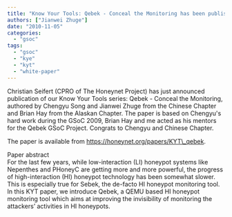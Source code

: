 ```yaml
---
title: "Know Your Tools: Qebek - Conceal the Monitoring has been published"
authors: ["Jianwei Zhuge"]
date: "2010-11-05"
categories: 
  - "gsoc"
tags: 
  - "gsoc"
  - "kye"
  - "kyt"
  - "white-paper"
---
```


Christian Seifert (CPRO of The Honeynet Project) has just announced publication of our Know Your Tools series: Qebek - Conceal the Monitoring, authored by Chengyu Song and Jianwei Zhuge from the Chinese Chapter and Brian Hay from the Alaskan Chapter. The paper is based on Chengyu's hard work during the GSoC 2009, Brian Hay and me acted as his mentors for the Qebek GSoC Project. Congrats to Chengyu and Chinese Chapter.  

The paper is available from https://honeynet.org/papers/KYT\_qebek.  

Paper abstract  
For the last few years, while low-interaction (LI) honeypot systems like Nepenthes and PHoneyC are getting more and more powerful, the progress of high-interaction (HI) honeypot technology has been somewhat slower. This is especially true for Sebek, the de-facto HI honeypot monitoring tool. In this KYT paper, we introduce Qebek, a QEMU based HI honeypot monitoring tool which aims at improving the invisibility of monitoring the attackers’ activities in HI honeypots.
